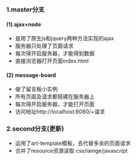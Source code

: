 
### 1.master分支
#### (1) ajax+node
- 是用了原生js和jquery两种方法实现的ajax
- 服务器只处理了页面请求
- 每次得开启服务器，才能得到数据
- 直接浏览器打开页面index.html

#### (2) message-board
 - 做了留言板小实例
 - 所有页面及请求都搭建在服务器上
 - 每次得开启服务器，才能打开页面
 - 访问地址http://localhost:8080/+请求
 
 ### 2.second分支(更新)
 - 运用了art-template模板，去代替多余的页面请求
 - 合并了resource资源读取 css/iamge/javascript
 
